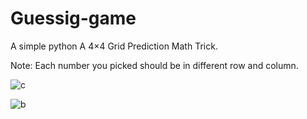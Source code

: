 # Guessig-game
A simple python A 4×4 Grid Prediction Math Trick.

Note: Each number you picked should be in different row and column.

![c](https://user-images.githubusercontent.com/101400043/164268204-5613a18c-b3a3-47d8-bfad-b4d7778029bc.PNG)

![b](https://user-images.githubusercontent.com/101400043/164268223-a2796cec-28f8-40e7-bbfd-f87fad9b967f.PNG)

